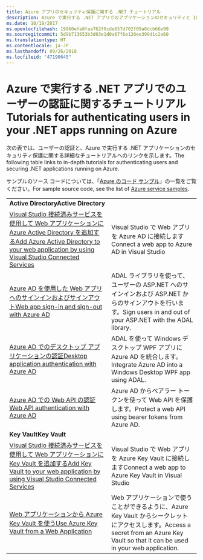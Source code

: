 ```yaml
---
title: Azure アプリのセキュリティ保護に関する .NET チュートリアル
description: Azure で実行する .NET アプリでのアプリケーションのセキュリティと ID の管理に関するチュートリアルです。
ms.date: 10/19/2017
ms.openlocfilehash: 19960efa8faa762f0cde657d702f09a8dcb66e99
ms.sourcegitcommit: 5d9b713653b3d03e1d0a67f6e126ee399d1c2a60
ms.translationtype: HT
ms.contentlocale: ja-JP
ms.lasthandoff: 09/26/2018
ms.locfileid: "47190645"
---
```

# <a name="tutorials-for-authenticating-users-in-your-net-apps-running-on-azure"></a><span data-ttu-id="6266b-103">Azure で実行する .NET アプリでのユーザーの認証に関するチュートリアル</span><span class="sxs-lookup"><span data-stu-id="6266b-103">Tutorials for authenticating users in your .NET apps running on Azure</span></span>

<span data-ttu-id="6266b-104">次の表では、ユーザーの認証と、Azure で実行する .NET アプリケーションのセキュリティ保護に関する詳細なチュートリアルへのリンクを示します。</span><span class="sxs-lookup"><span data-stu-id="6266b-104">The following table links to in-depth tutorials for authenticating users and securing .NET applications running on Azure.</span></span>

<span data-ttu-id="6266b-105">サンプルのソース コードについては、「[Azure のコード サンプル](https://azure.microsoft.com/resources/samples/?platform=dotnet)」の一覧をご覧ください。</span><span class="sxs-lookup"><span data-stu-id="6266b-105">For sample source code, see the list of [Azure service samples](https://azure.microsoft.com/resources/samples/?platform=dotnet).</span></span>

| | |
|---|---|
|<span data-ttu-id="6266b-106">**Active Directory**</span><span class="sxs-lookup"><span data-stu-id="6266b-106">**Active Directory**</span></span>||
| <span data-ttu-id="6266b-107">[Visual Studio 接続済みサービスを使用して Web アプリケーションに Azure Active Directory を追加する][5]</span><span class="sxs-lookup"><span data-stu-id="6266b-107">[Add Azure Active Directory to your web application by using Visual Studio Connected Services][5]</span></span> | <span data-ttu-id="6266b-108">Visual Studio で Web アプリを Azure AD に接続します</span><span class="sxs-lookup"><span data-stu-id="6266b-108">Connect a web app to Azure AD in Visual Studio</span></span> |
| <span data-ttu-id="6266b-109">[Azure AD を使用した Web アプリへのサインインおよびサインアウト][1]</span><span class="sxs-lookup"><span data-stu-id="6266b-109">[Web app sign-in and sign-out with Azure AD][1]</span></span> | <span data-ttu-id="6266b-110">ADAL ライブラリを使って、ユーザーの ASP.NET へのサインインおよび ASP.NET からのサインアウトを行います。</span><span class="sxs-lookup"><span data-stu-id="6266b-110">Sign users in and out of your ASP.NET with the ADAL library.</span></span> |
| <span data-ttu-id="6266b-111">[Azure AD でのデスクトップ アプリケーションの認証][2]</span><span class="sxs-lookup"><span data-stu-id="6266b-111">[Desktop application authentication with Azure AD][2]</span></span>| <span data-ttu-id="6266b-112">ADAL を使って Windows デスクトップ WPF アプリに Azure AD を統合します。</span><span class="sxs-lookup"><span data-stu-id="6266b-112">Integrate Azure AD into a Windows Desktop WPF app using ADAL.</span></span> | 
| <span data-ttu-id="6266b-113">[Azure AD での Web API の認証][3]</span><span class="sxs-lookup"><span data-stu-id="6266b-113">[Web API authentication with Azure AD][3]</span></span> | <span data-ttu-id="6266b-114">Azure AD からベアラー トークンを使って Web API を保護します。</span><span class="sxs-lookup"><span data-stu-id="6266b-114">Protect a web API using bearer tokens from Azure AD.</span></span> |
|<span data-ttu-id="6266b-115">**Key Vault**</span><span class="sxs-lookup"><span data-stu-id="6266b-115">**Key Vault**</span></span>||
| <span data-ttu-id="6266b-116">[Visual Studio 接続済みサービスを使用して Web アプリケーションに Key Vault を追加する][6]</span><span class="sxs-lookup"><span data-stu-id="6266b-116">[Add Key Vault to your web application by using Visual Studio Connected Services][6]</span></span> | <span data-ttu-id="6266b-117">Visual Studio で Web アプリを Azure Key Vault に接続します</span><span class="sxs-lookup"><span data-stu-id="6266b-117">Connect a web app to Azure Key Vault in Visual Studio</span></span> |
| <span data-ttu-id="6266b-118">[Web アプリケーションから Azure Key Vault を使う][4]</span><span class="sxs-lookup"><span data-stu-id="6266b-118">[Use Azure Key Vault from a Web Application][4]</span></span> | <span data-ttu-id="6266b-119">Web アプリケーションで使うことができるように、Azure Key Vault からシークレットにアクセスします。</span><span class="sxs-lookup"><span data-stu-id="6266b-119">Access a secret from an Azure Key Vault so that it can be used in your web application.</span></span> | 

[1]: /azure/active-directory/develop/active-directory-devquickstarts-webapp-dotnet
[2]: /azure/active-directory/develop/active-directory-devquickstarts-dotnet
[3]: /azure/active-directory/develop/active-directory-devquickstarts-webapi-dotnet
[4]: /azure/key-vault/key-vault-use-from-web-application
[5]: /azure/active-directory/develop/vs-active-directory-add-connected-service
[6]: /azure/key-vault/vs-key-vault-add-connected-service
